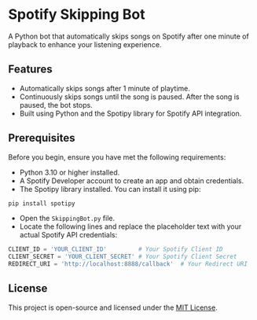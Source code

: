 # Spotify Skipping Bot
A Python bot that automatically skips songs on Spotify after one minute of playback to enhance your listening experience.

## Features
- Automatically skips songs after 1 minute of playtime.
- Continuously skips songs until the song is paused. After the song is paused, the bot stops.
- Built using Python and the Spotipy library for Spotify API integration.

## Prerequisites
Before you begin, ensure you have met the following requirements:

- Python 3.10 or higher installed.
- A Spotify Developer account to create an app and obtain credentials.
- The Spotipy library installed. You can install it using pip:

```bash
pip install spotipy
```

- Open the `SkippingBot.py` file.
- Locate the following lines and replace the placeholder text with your actual Spotify API credentials:

```python
CLIENT_ID = 'YOUR_CLIENT_ID'         # Your Spotify Client ID
CLIENT_SECRET = 'YOUR_CLIENT_SECRET' # Your Spotify Client Secret
REDIRECT_URI = 'http://localhost:8888/callback'  # Your Redirect URI
```

## License
This project is open-source and licensed under the [MIT License](LICENSE).

